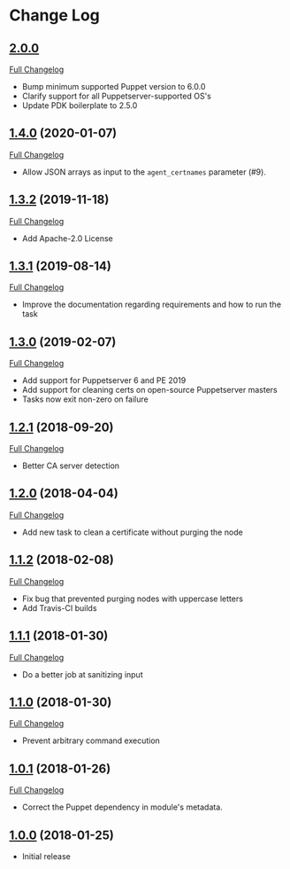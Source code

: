 # Change Log

## [2.0.0](https://github.com/natemccurdy/puppet-purge_node/tree/2.0.0)

[Full Changelog](https://github.com/natemccurdy/puppet-purge_node/compare/1.4.0...2.0.0)

* Bump minimum supported Puppet version to 6.0.0
* Clarify support for all Puppetserver-supported OS's
* Update PDK boilerplate to 2.5.0

## [1.4.0](https://github.com/natemccurdy/puppet-purge_node/tree/1.4.0) (2020-01-07)

[Full Changelog](https://github.com/natemccurdy/puppet-purge_node/compare/1.3.2...1.4.0)

* Allow JSON arrays as input to the `agent_certnames` parameter (#9).

## [1.3.2](https://github.com/natemccurdy/puppet-purge_node/tree/1.3.2) (2019-11-18)

[Full Changelog](https://github.com/natemccurdy/puppet-purge_node/compare/1.3.1...1.3.2)

* Add Apache-2.0 License

## [1.3.1](https://github.com/natemccurdy/puppet-purge_node/tree/1.3.1) (2019-08-14)

[Full Changelog](https://github.com/natemccurdy/puppet-purge_node/compare/1.3.0...1.3.1)

* Improve the documentation regarding requirements and how to run the task

## [1.3.0](https://github.com/natemccurdy/puppet-purge_node/tree/1.3.0) (2019-02-07)

[Full Changelog](https://github.com/natemccurdy/puppet-purge_node/compare/1.2.1...1.3.0)

* Add support for Puppetserver 6 and PE 2019
* Add support for cleaning certs on open-source Puppetserver masters
* Tasks now exit non-zero on failure

## [1.2.1](https://github.com/natemccurdy/puppet-purge_node/tree/1.2.1) (2018-09-20)

[Full Changelog](https://github.com/natemccurdy/puppet-purge_node/compare/1.2.0...1.2.1)

* Better CA server detection

## [1.2.0](https://github.com/natemccurdy/puppet-purge_node/tree/1.2.0) (2018-04-04)

[Full Changelog](https://github.com/natemccurdy/puppet-purge_node/compare/1.1.2...1.2.0)

* Add new task to clean a certificate without purging the node

## [1.1.2](https://github.com/natemccurdy/puppet-purge_node/tree/1.1.2) (2018-02-08)

[Full Changelog](https://github.com/natemccurdy/puppet-purge_node/compare/1.1.1...1.1.2)

* Fix bug that prevented purging nodes with uppercase letters
* Add Travis-CI builds

## [1.1.1](https://github.com/natemccurdy/puppet-purge_node/tree/1.1.1) (2018-01-30)

[Full Changelog](https://github.com/natemccurdy/puppet-purge_node/compare/1.1.0...1.1.1)

* Do a better job at sanitizing input

## [1.1.0](https://github.com/natemccurdy/puppet-purge_node/tree/1.1.0) (2018-01-30)

[Full Changelog](https://github.com/natemccurdy/puppet-purge_node/compare/1.0.1...1.1.0)

* Prevent arbitrary command execution

## [1.0.1](https://github.com/natemccurdy/puppet-purge_node/tree/1.0.1) (2018-01-26)

[Full Changelog](https://github.com/natemccurdy/puppet-purge_node/compare/1.0.0...1.0.1)

* Correct the Puppet dependency in module's metadata.

## [1.0.0](https://github.com/natemccurdy/puppet-purge_node/tree/1.0.0) (2018-01-25)

* Initial release
